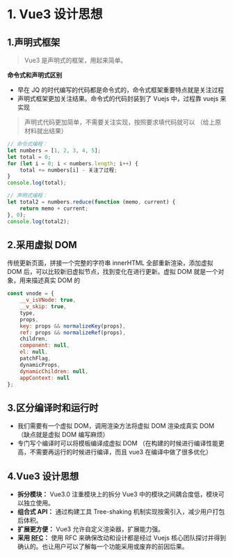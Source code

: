 # 1. Vue3 设计思想

## 1.声明式框架

> Vue3 是声明式的框架，用起来简单。

**命令式和声明式区别**

- 早在 JQ 的时代编写的代码都是命令式的，命令式框架重要特点就是关注过程
- 声明式框架更加关注结果。命令式的代码封装到了 Vuejs 中，过程靠 vuejs 来实现

> 声明式代码更加简单，不需要关注实现，按照要求填代码就可以 （给上原材料就出结果）

```js
// 命令式编程：
let numbers = [1, 2, 3, 4, 5];
let total = 0;
for (let i = 0; i < numbers.length; i++) {
	total += numbers[i] - 关注了过程;
}
console.log(total);

// 声明式编程：
let total2 = numbers.reduce(function (memo, current) {
	return memo + current;
}, 0);
console.log(total2);
```

## 2.采用虚拟 DOM

传统更新页面，拼接一个完整的字符串 innerHTML 全部重新渲染，添加虚拟 DOM 后，可以比较新旧虚拟节点，找到变化在进行更新。虚拟 DOM 就是一个对象，用来描述真实 DOM 的

```js
const vnode = {
	__v_isVNode: true,
	__v_skip: true,
	type,
	props,
	key: props && normalizeKey(props),
	ref: props && normalizeRef(props),
	children,
	component: null,
	el: null,
	patchFlag,
	dynamicProps,
	dynamicChildren: null,
	appContext: null
};
```

## 3.区分编译时和运行时

- 我们需要有一个虚拟 DOM，调用渲染方法将虚拟 DOM 渲染成真实 DOM （缺点就是虚拟 DOM 编写麻烦）
- 专门写个编译时可以将模板编译成虚拟 DOM （在构建的时候进行编译性能更高，不需要再运行的时候进行编译，而且 vue3 在编译中做了很多优化）

## 4.Vue3 设计思想

- **拆分模块：** Vue3.0 注重模块上的拆分 Vue3 中的模块之间耦合度低，模块可以独立使用。
- **组合式 API：** 通过构建工具 Tree-shaking 机制实现按需引入，减少用户打包后体积。
- **扩展更方便：** Vue3 允许自定义渲染器，扩展能力强。
- **采用 [RFC](https://github.com/vuejs/rfcs/tree/master/active-rfcs)：** 使用 RFC 来确保改动和设计都是经过 Vuejs 核心团队探讨并得到确认的。也让用户可以了解每一个功能采用或废弃的前因后果。
